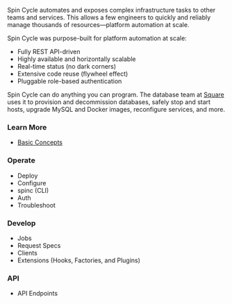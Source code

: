 Spin Cycle automates and exposes complex infrastructure tasks to other teams and services. This allows a few engineers to quickly and reliably manage thousands of resources&mdash;platform automation at scale.

Spin Cycle was purpose-built for platform automation at scale:

* Fully REST API-driven 
* Highly available and horizontally scalable
* Real-time status (no dark corners)
* Extensive code reuse (flywheel effect)
* Pluggable role-based authentication

Spin Cycle can do anything you can program. The database team at [Square](https://squareup.com/) uses it to provision and decommission databases, safely stop and start hosts, upgrade MySQL and Docker images, reconfigure services, and more.

### Learn More
* [Basic Concepts](basic-concepts)

### Operate
* Deploy
* Configure
* spinc (CLI)
* Auth
* Troubleshoot

### Develop
* Jobs
* Request Specs
* Clients
* Extensions (Hooks, Factories, and Plugins)

### API
* API Endpoints
